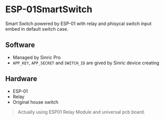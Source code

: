 # ESP-01SmartSwitch

Smart Switch powered by ESP-01 with relay and phisycal switch input embed in default switch case.

## Software

 - Managed by Sinric Pro
 - `APP_KEY`, `APP_SECRET` and `SWITCH_ID` are gived by Sinric device creating

## Hardware
- ESP-01
- Relay
- Original house switch

> Actually using ESP01 Relay Module and universal pcb board.
